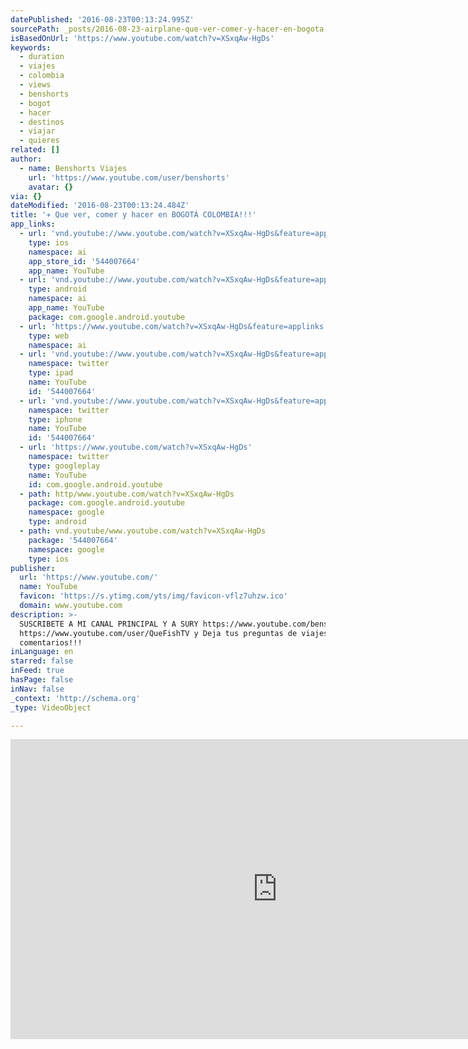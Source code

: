 ```yaml
---
datePublished: '2016-08-23T00:13:24.995Z'
sourcePath: _posts/2016-08-23-airplane-que-ver-comer-y-hacer-en-bogota-colombia.md
isBasedOnUrl: 'https://www.youtube.com/watch?v=XSxqAw-HgDs'
keywords:
  - duration
  - viajes
  - colombia
  - views
  - benshorts
  - bogot
  - hacer
  - destinos
  - viajar
  - quieres
related: []
author:
  - name: Benshorts Viajes
    url: 'https://www.youtube.com/user/benshorts'
    avatar: {}
via: {}
dateModified: '2016-08-23T00:13:24.484Z'
title: '✈ Que ver, comer y hacer en BOGOTÁ COLOMBIA!!!'
app_links:
  - url: 'vnd.youtube://www.youtube.com/watch?v=XSxqAw-HgDs&feature=applinks'
    type: ios
    namespace: ai
    app_store_id: '544007664'
    app_name: YouTube
  - url: 'vnd.youtube://www.youtube.com/watch?v=XSxqAw-HgDs&feature=applinks'
    type: android
    namespace: ai
    app_name: YouTube
    package: com.google.android.youtube
  - url: 'https://www.youtube.com/watch?v=XSxqAw-HgDs&feature=applinks'
    type: web
    namespace: ai
  - url: 'vnd.youtube://www.youtube.com/watch?v=XSxqAw-HgDs&feature=applinks'
    namespace: twitter
    type: ipad
    name: YouTube
    id: '544007664'
  - url: 'vnd.youtube://www.youtube.com/watch?v=XSxqAw-HgDs&feature=applinks'
    namespace: twitter
    type: iphone
    name: YouTube
    id: '544007664'
  - url: 'https://www.youtube.com/watch?v=XSxqAw-HgDs'
    namespace: twitter
    type: googleplay
    name: YouTube
    id: com.google.android.youtube
  - path: http/www.youtube.com/watch?v=XSxqAw-HgDs
    package: com.google.android.youtube
    namespace: google
    type: android
  - path: vnd.youtube/www.youtube.com/watch?v=XSxqAw-HgDs
    package: '544007664'
    namespace: google
    type: ios
publisher:
  url: 'https://www.youtube.com/'
  name: YouTube
  favicon: 'https://s.ytimg.com/yts/img/favicon-vflz7uhzw.ico'
  domain: www.youtube.com
description: >-
  SUSCRIBETE A MI CANAL PRINCIPAL Y A SURY https://www.youtube.com/benshortstuff
  https://www.youtube.com/user/QueFishTV y Deja tus preguntas de viajes en los
  comentarios!!!
inLanguage: en
starred: false
inFeed: true
hasPage: false
inNav: false
_context: 'http://schema.org'
_type: VideoObject

---
```

<iframe src="https://cdn.embedly.com/widgets/media.html?src=https%3A%2F%2Fwww.youtube.com%2Fembed%2FXSxqAw-HgDs%3Ffeature%3Doembed&amp;url=http%3A%2F%2Fwww.youtube.com%2Fwatch%3Fv%3DXSxqAw-HgDs&amp;image=https%3A%2F%2Fi.ytimg.com%2Fvi%2FXSxqAw-HgDs%2Fhqdefault.jpg&amp;key=b7d04c9b404c499eba89ee7072e1c4f7&amp;type=text%2Fhtml&amp;schema=youtube" width="854" height="480" scrolling="no" frameborder="0" allowfullscreen="" style=""></iframe>